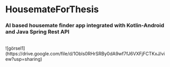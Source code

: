 # HousemateForThesis
### AI based housemate finder app integrated with Kotlin-Android and Java Spring Rest API

<br/>
![görsel1](https://drive.google.com/file/d/1Obls0RHrSRBy0dA9wf7fJ6VXFjFCTKxJ/view?usp=sharing)  <br/>
